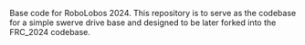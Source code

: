 Base code for RoboLobos 2024. This repository is to serve as the codebase for a simple swerve drive base and designed to be later forked into the FRC_2024 codebase.